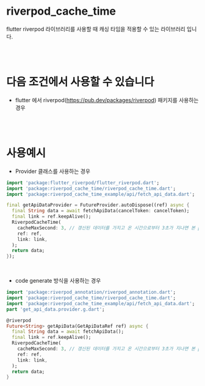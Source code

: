 # riverpod_cache_time
flutter riverpod 라이브러리를 사용할 때 캐싱 타임을 적용할 수 있는 라이브러리 입니다.

<br />
<br />

# 다음 조건에서 사용할 수 있습니다
- flutter 에서 riverpod(https://pub.dev/packages/riverpod) 패키지를 사용하는 경우

<br />
<br />

# 사용예시
* Provider 클래스를 사용하는 경우
```dart
import 'package:flutter_riverpod/flutter_riverpod.dart';
import 'package:riverpod_cache_time/riverpod_cache_time.dart';
import 'package:riverpod_cache_time_example/api/fetch_api_data.dart';

final getApiDataProvider = FutureProvider.autoDispose((ref) async {
  final String data = await fetchApiData(cancelToken: cancelToken);
  final link = ref.keepAlive();
  RiverpodCacheTime(
    cacheMaxSecond: 3, // 갱신된 데이터를 가지고 온 시간으로부터 3초가 지나면 본 provider 의 link.close() 가 호출됨!
    ref: ref,
    link: link,
  );
  return data;
});
```
<br />

* code generate 방식을 사용하는 경우
```dart
import 'package:riverpod_annotation/riverpod_annotation.dart';
import 'package:riverpod_cache_time/riverpod_cache_time.dart';
import 'package:riverpod_cache_time_example/api/fetch_api_data.dart';
part 'get_api_data.provider.g.dart';

@riverpod
Future<String> getApiData(GetApiDataRef ref) async {
  final String data = await fetchApiData();
  final link = ref.keepAlive();
  RiverpodCacheTime(
    cacheMaxSecond: 3, // 갱신된 데이터를 가지고 온 시간으로부터 3초가 지나면 본 provider 의 link.close() 가 호출됨!
    ref: ref,
    link: link,
  );
  return data;
}
```
<br />

